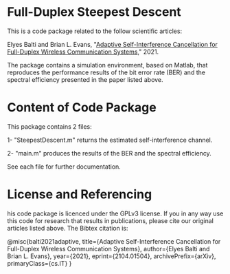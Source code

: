 # Full-Duplex Steepest Descent
This is a code package related to the follow scientific articles:

Elyes Balti and Brian L. Evans, "[Adaptive Self-Interference Cancellation for Full-Duplex Wireless Communication Systems](https://arxiv.org/abs/2104.01504)," 2021.

The package contains a simulation environment, based on Matlab, that reproduces the performance results of the bit error rate (BER) and the spectral efficiency presented in the paper listed above.

# Content of Code Package
This package contains 2 files:

1- "SteepestDescent.m" returns the estimated self-interference channel.

2- "main.m" produces the results of the BER and the spectral efficiency.

See each file for further documentation.

# License and Referencing
his code package is licenced under the GPLv3 license. If you in any way use this code for research that results in publications, please cite our original articles listed above. The Bibtex citation is:

@misc{balti2021adaptive,
      title={Adaptive Self-Interference Cancellation for Full-Duplex Wireless Communication Systems}, 
      author={Elyes Balti and Brian L. Evans},
      year={2021},
      eprint={2104.01504},
      archivePrefix={arXiv},
      primaryClass={cs.IT}
}
